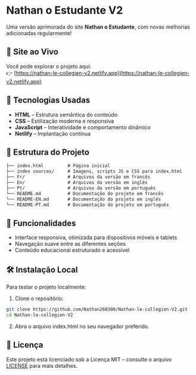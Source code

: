 # Nathan o Estudante V2

Uma versão aprimorada do site **Nathan o Estudante**, com novas melhorias adicionadas regularmente!

## 🚀 Site ao Vivo

Você pode explorar o projeto aqui:  
👉 [https://nathan-le-collegien-v2.netlify.app](https://nathan-le-collegien-v2.netlify.app)

## 🔧 Tecnologias Usadas

- **HTML** – Estrutura semântica do conteúdo  
- **CSS** – Estilização moderna e responsiva  
- **JavaScript** – Interatividade e comportamento dinâmico  
- **Netlify** – Implantação contínua  

## 📁 Estrutura do Projeto

```markdown
├── index.html         # Página inicial
├── index sources/     # Imagens, scripts JS e CSS para index.html
├── Fr/                # Arquivos da versão em francês
├── En/                # Arquivos da versão em inglês
├── Pt/                # Arquivos da versão em português
└── README.md          # Documentação do projeto em francês
└── README-EN.md       # Documentação do projeto em inglês
└── README-PT.md       # Documentação do projeto em português
```
## 🧪 Funcionalidades
- Interface responsiva, otimizada para dispositivos móveis e tablets
- Navegação suave entre as diferentes seções
- Conteúdo educacional estruturado e acessível

## 🛠 Instalação Local
Para testar o projeto localmente:

1. Clone o repositório:

```bash
git clone https://github.com/Nathan260300/Nathan-le-collegien-V2.git
cd Nathan-le-collegien-V2
```
2. Abra o arquivo index.html no seu navegador preferido.

## 📄 Licença
Este projeto está licenciado sob a Licença MIT – consulte o arquivo [LICENSE](LICENSE) para mais detalhes.
